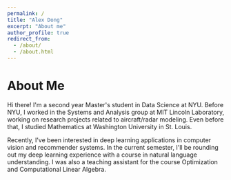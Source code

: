 ```yaml
---
permalink: /
title: "Alex Dong"
excerpt: "About me"
author_profile: true
redirect_from: 
  - /about/
  - /about.html
---
```



About Me
======
Hi there! I'm a second year Master's student in Data Science at NYU. 
Before NYU, I worked in the Systems and Analysis group at MIT Lincoln Laboratory, working
on research projects related to aircraft/radar modeling. Even before that, I studied Mathematics at Washington University in St. Louis.

Recently, I've been interested in deep learning applications in computer vision and recommender systems.
In the current semester, I'll be rounding out my deep learning experience with a course in natural language understanding. 
I was also a teaching assistant for the course Optimization and Computational Linear Algebra.

